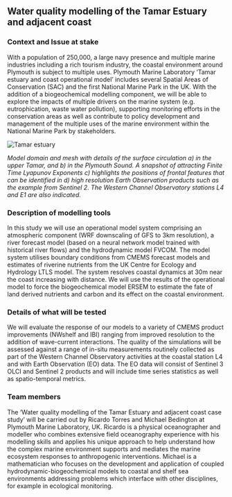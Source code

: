 ## Water quality modelling of the Tamar Estuary and adjacent coast 


### Context and Issue at stake 
With a population of 250,000, a large navy presence and multiple marine industries including a rich tourism industry, the coastal environment around Plymouth is subject to multiple uses. Plymouth Marine Laboratory ‘Tamar estuary and coast operational model’ includes several Spatial Areas of Conservation (SAC) and the first National Marine Park in the UK. With the addition of a biogeochemical modelling component, we will be able to explore the impacts of multiple drivers on the marine system (e.g. eutrophication, waste water pollution), supporting monitoring efforts in the conservation areas as well as contribute to policy development and management of the multiple uses of the marine environment within the National Marine Park by stakeholders.  

![Tamar estuary](../../img/downstream-cases/tamar-estuary_illustration.png)

*Model domain and mesh with details of the surface circulation a) in the upper Tamar, and b) in the Plymouth Sound. A snapshot of attracting Finite Time Lyapunov Exponents c) highlights the positions of frontal features that can be identified in d) high resolution Earth Observation products such as the example from Sentinel 2. The Western Channel Observatory stations L4 and E1 are also indicated.*  
 
### Description of modelling tools 
In this study we will use an operational model system comprising an atmospheric component (WRF downscaling of GFS to 3km resolution), a river forecast model (based on a neural network model trained with historical river flows) and the hydrodynamic model FVCOM. The model system utilises boundary conditions from CMEMS forecast models and estimates of riverine nutrients from the UK Centre for Ecology and Hydrology LTLS model. The system resolves coastal dynamics at 30m near the coast increasing with distance. We will use the results of the operational model to force the biogeochemical model ERSEM to estimate the fate of land derived nutrients and carbon and its effect on the coastal environment.  
 
### Details of what will be tested 
We will evaluate the response of our models to a variety of CMEMS product improvements (NWshelf and IBI) ranging from improved resolution to the addition of wave-current interactions. The quality of the simulations will be assessed against a range of in-situ measurements routinely collected as part of the Western Channel Observatory activities at the coastal station L4 and with Earth Observation (EO) data. The EO data will consist of Sentinel 3 OLCI and Sentinel 2 products and will include time series statistics as well as spatio-temporal metrics.  
 
### Team members 
The ‘Water quality modelling of the Tamar Estuary and adjacent coast case study’ will be carried out by Ricardo Torres and Michael Bedington at Plymouth Marine Laboratory, UK. Ricardo is a physical oceanographer and modeller who combines extensive field oceanography experience with his modelling skills and applies his unique approach to help understand how the complex marine environment supports and mediates the marine ecosystem responses to anthropogenic interventions. Michael is a mathematician who focuses on the development and application of coupled hydrodynamic-biogeochemical models to coastal and shelf sea environments addressing problems which interface with other disciplines, for example in ecological monitoring. 
 
